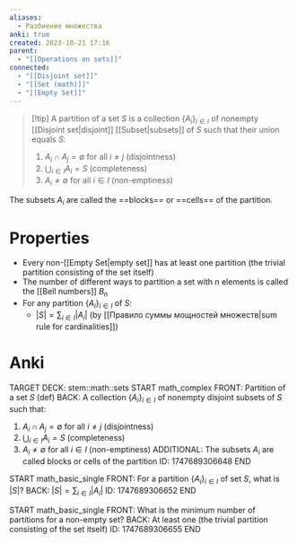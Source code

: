 ```yaml
---
aliases:
  - Разбиение множества
anki: true
created: 2023-10-21 17:16
parent:
  - "[[Operations on sets]]"
connected:
  - "[[Disjoint set]]"
  - "[[Set (math)]]"
  - "[[Empty Set]]"
---
```


> [!tip] A partition of a set $S$
> is a collection $\{A_i\}_{i \in I}$ of nonempty [[Disjoint set|disjoint]] [[Subset|subsets]] of $S$ such that their union equals $S$:
> 1. $A_i \cap A_j = \emptyset$ for all $i \neq j$ (disjointness)
> 2. $\bigcup_{i \in I} A_i = S$ (completeness)
> 3. $A_i \neq \emptyset$ for all $i \in I$ (non-emptiness)

The subsets $A_i$ are called the ==blocks== or ==cells== of the partition.

# Properties
- Every non-[[Empty Set|empty set]] has at least one partition (the trivial partition consisting of the set itself)
- The number of different ways to partition a set with $n$ elements is called the [[Bell numbers]] $B_n$
- For any partition $\{A_i\}_{i \in I}$ of $S$:
    - $|S| = \sum_{i \in I} |A_i|$ (by [[Правило суммы мощностей множеств|sum rule for cardinalities]])

# Anki
TARGET DECK: stem::math::sets
START
math_complex
FRONT: Partition of a set $S$ (def)
BACK: A collection $\{A_i\}_{i \in I}$ of nonempty disjoint subsets of $S$ such that:
1. $A_i \cap A_j = \emptyset$ for all $i \neq j$ (disjointness)
2. $\bigcup_{i \in I} A_i = S$ (completeness)
3. $A_i \neq \emptyset$ for all $i \in I$ (non-emptiness)
ADDITIONAL: The subsets $A_i$ are called blocks or cells of the partition
ID: 1747689306648
END

START
math_basic_single
FRONT: For a partition $\{A_i\}_{i \in I}$ of set $S$, what is $|S|$?
BACK: $|S| = \sum_{i \in I} |A_i|$
ID: 1747689306652
END

START
math_basic_single
FRONT: What is the minimum number of partitions for a non-empty set?
BACK: At least one (the trivial partition consisting of the set itself)
ID: 1747689306655
END




